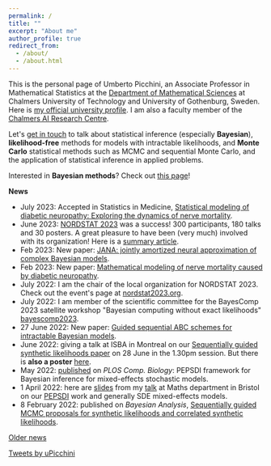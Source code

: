 ```yaml
---
permalink: /
title: ""
excerpt: "About me"
author_profile: true
redirect_from: 
  - /about/
  - /about.html
---
```


This is the personal page of Umberto Picchini, an Associate Professor in Mathematical Statistics at the [Department of Mathematical Sciences](https://www.chalmers.se/en/departments/math/Pages/default.aspx) at Chalmers University of Technology and University of Gothenburg, Sweden. Here is <a href="https://www.chalmers.se/en/persons/picchini/">my official university profile</a>. I am also a faculty member of the [Chalmers AI Research Centre](https://www.chalmers.se/en/centres/chair/Pages/default.aspx).

Let's [get in touch](contact) to talk about statistical inference (especially **Bayesian**), **likelihood-free** methods for models with intractable likelihoods, and **Monte Carlo** statistical methods such as MCMC and sequential Monte Carlo, and the application of statistical inference in applied problems.

Interested in **Bayesian methods**? Check out [this page](bayes)!


**News**

- July 2023: Accepted in Statistics in Medicine, [Statistical modeling of diabetic neuropathy: Exploring the dynamics of nerve mortality](https://arxiv.org/abs/2302.06374).
- June 2023: [NORDSTAT 2023](https://nordstat2023.org/) was a success! 300 participants, 180 talks and 30 posters. A great pleasure to have been (very much) involved with its organization! Here is a [summary article](https://www.chalmers.se/en/current/news/mv-about-nordstat-2023/).
- Feb 2023: New paper: [JANA: jointly amortized neural approximation of complex Bayesian models](https://arxiv.org/abs/2302.09125).
- Feb 2023: New paper: [Mathematical modeling of nerve mortality caused by diabetic neuropathy](https://arxiv.org/abs/2302.06374).
- July 2022: I am the chair of the local organization for NORDSTAT 2023. Check out the event's page at [nordstat2023.org](https://nordstat2023.org/).
- July 2022: I am member of the scientific committee for the BayesComp 2023 satellite workshop "Bayesian computing without exact likelihoods" [bayescomp2023](https://bayescomp2023.com/).
- 27 June 2022: New paper: [Guided sequential ABC schemes for intractable Bayesian models](https://arxiv.org/abs/2206.12235).
- June 2022: giving a talk at ISBA in Montreal on our [Sequentially guided synthetic likelihoods paper](https://doi.org/10.1214/22-BA1305) on 28 June in the 1.30pm session. But there is **also a poster** [here](https://chalmers-my.sharepoint.com/:b:/g/personal/picchini_chalmers_se/EWjcrInB3U9LrSnPMPX-eCEBIKCxnWgjHmMymV78uBttUQ?e=eda4EE).
- May 2022: [published](https://doi.org/10.1371/journal.pcbi.1010082) on <i>PLOS Comp. Biology</i>: PEPSDI framework for Bayesian inference for mixed-effects stochastic models.
- 1 April 2022: here are [slides](https://www.slideshare.net/UmbertoPicchini/bayesian-inference-for-stoch-memsbayesian-inference-for-mixedeffects-models-driven-by-sdes-and-other-stochastic-models-a-scalable-approach) from my [talk](https://www.bristolmathsresearch.org/seminar/umberto-picchini/) at Maths department in Bristol on our [PEPSDI](https://www.biorxiv.org/content/10.1101/2021.07.01.450748v1) work and generally SDE mixed-effects models.
- 8 February 2022: published on <i>Bayesian Analysis</i>, [Sequentially guided MCMC proposals for synthetic likelihoods and correlated synthetic likelihoods](https://doi.org/10.1214/22-BA1305).


[Older news](oldnews)

<a class="twitter-timeline" data-width="500" data-height="1000" href="https://twitter.com/uPicchini?ref_src=twsrc%5Etfw">Tweets by uPicchini</a> <script async src="https://platform.twitter.com/widgets.js" charset="utf-8"></script> 
